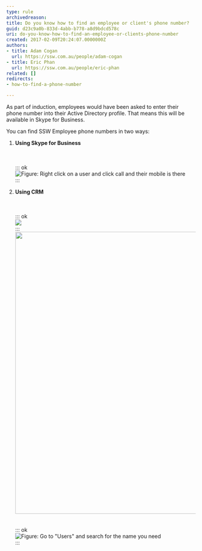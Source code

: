 ```yaml
---
type: rule
archivedreason: 
title: Do you know how to find an employee or client's phone number?
guid: d23c9a0b-833d-4abb-b778-a8d9bdcd578c
uri: do-you-know-how-to-find-an-employee-or-clients-phone-number
created: 2017-02-09T20:24:07.0000000Z
authors:
- title: Adam Cogan
  url: https://ssw.com.au/people/adam-cogan
- title: Eric Phan
  url: https://ssw.com.au/people/eric-phan
related: []
redirects:
- how-to-find-a-phone-number

---
```


As part of induction, employees would have been asked to enter their phone number into their Active Directory profile. That means this will be available in Skype for Business.

You can find SSW Employee phone numbers in two ways:

<!--endintro-->

1. **Using Skype for Business** <dl class="image"><br><br>::: ok  <br>![Figure: Right click on a user and click call and their mobile is there](../../assets/Image.jpg)  <br>:::<br></dl>
2. **Using CRM** <dl class="image"><br><br>::: ok  <br>![](../../assets/Image.jpg)  <br>:::<br><dt>
            <img src="../../assets/Image.jpg" alt="" style="width:750px;">
         </dt><br><br>::: ok  <br>![Figure: Go to "Users" and search for the name you need](../../assets/Image.jpg)  <br>:::<br></dl>
